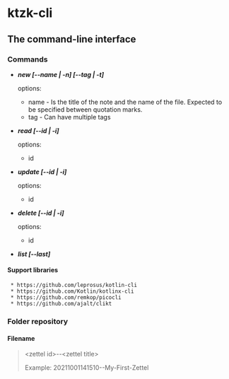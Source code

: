 # ktzk-cli

## The command-line interface

### Commands

* ___new [--name | -n] [--tag | -t]___

    options:
    * name - Is the title of the note and the name of the file. Expected to be specified between quotation marks.
    * tag - Can have multiple tags

* ___read [--id | -i]___

    options:
    * id
     
* ___update [--id | -i]___

    options:
    * id
    
* ___delete [--id | -i]___

    options:
    * id
    
* ___list [--last]___
    
#### Support libraries
     
     * https://github.com/leprosus/kotlin-cli
     * https://github.com/Kotlin/kotlinx-cli
     * https://github.com/remkop/picocli
     * https://github.com/ajalt/clikt


### Folder repository

#### Filename
> \<zettel id>--\<zettel title>
>
> Example: 20211001141510--My-First-Zettel




